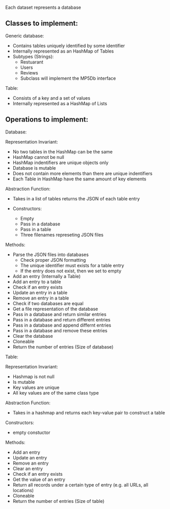 Each dataset represents a database  

## Classes to implement:  

Generic database:
  - Contains tables uniquely identified by some identifier
  - Internally represented as an HashMap of Tables
  - Subtypes (Strings):
	  - Restuarant
	  - Users
	  - Reviews
	  - Subclass will implement the MP5Db interface

Table:  
- Consists of a key and a set of values
- Internally represented as a HashMap of Lists


## Operations to implement:

Database:

Representation Invariant:
- No two tables in the HashMap can be the same
- HashMap cannot be null
- HashMap indentifiers are unique objects only
- Database is mutable
- Does not contain more elements than there are unique indentifiers
- Each Table in HashMap have the same amount of key elements  

Abstraction Function:
- Takes in a list of tables returns the JSON of each table entry  

- Constructors:
	- Empty
	- Pass in a database
	- Pass in a table
	- Three filenames represeting JSON files

Methods:
- Parse the JSON files into databases
	- Check proper JSON formatting
	- The unique identifier must exists for a table entry
	- If the entry does not exist, then we set to empty
- Add an entry (Internally a Table)
- Add an entry to a table
- Check if an entry exists
- Update an entry in a table
- Remove an entry in a table
- Check if two databases are equal
- Get a file representation of the database
- Pass in a database and return similar entries
- Pass in a database and return different entries
- Pass in a database and append differnt entries
- Pass in a database and remove these entries
- Clear the database
- Cloneable
- Return the number of entries (Size of database)

Table:

Representation Invariant:
- Hashmap is not null
- Is mutable
- Key values are unique
- All key values are of the same class type  

Abstraction Function:
- Takes in a hashmap and returns each key-value pair to construct a table  

Constructors:
- empty constuctor

Methods:

- Add an entry
- Update an entry
- Remove an entry
- Clear an entry
- Check if an entry exists
- Get the value of an entry
- Return all records under a certain type of entry (e.g. all URLs, all locations)
- Cloneable
- Return the number of entries (Size of table)
